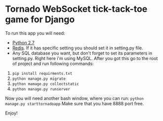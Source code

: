 # Tornado WebSocket tick-tack-toe game for Django

To run this app you will need:
* [Python 2.7](https://www.python.org/download/releases/2.7/)
* [Redis](http://redis.io/). If it has specific setting you should set it in setting.py file.
* Any SQL database you want, but don't forget to set its parameters in setting.py. Right here i'm using MySQL.
After you got this go to the root of project and run following commands:

1. `pip install requirments.txt`
2. `python manage.py migrate`
3. `python mamage.py collectstatic`
4. `python manage.py runserver`

Now you will need another bash window, where you can run:
  `python manage.py starttornadoapp` 
Make sure that you have 8888 port free.

Enjoy!
